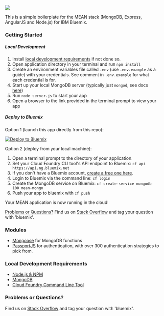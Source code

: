 <img src="https://dl.dropboxusercontent.com/s/vd367cadrk97zjg/MEAN%20Logo.jpg">

This is a simple boilerplate for the MEAN stack (MongoDB, Express, AngularJS and Node.js) for IBM Bluemix.

### Getting Started

##### Local Development
1. Install [local development requirements](#local-development-requirements) if not done so.
2. Open application directory in your terminal and run `npm install`
3. Create an environment variables file called `.env` (use `.env.example` as a guide) with your credentials. See comment in `.env.example` for what each credential is for.
3. Start up your local MongoDB server (typically just `mongod`, see docs [here](https://docs.mongodb.org/getting-started/shell/installation/))
4. Run `node server.js` to start your app
5. Open a browser to the link provided in the terminal prompt to view your app

##### Deploy to Bluemix

Option 1 (launch this app directly from this repo):

[![Deploy to Bluemix](https://bluemix.net/deploy/button.png)](https://bluemix.net/deploy?repository=https://github.com/IBM-Bluemix/MEAN-Boilerplate)

Option 2 (deploy from your local machine):

1. Open a terminal prompt to the directory of your application.
2. Set your Cloud Foundry CLI tool's API endpoint to Bluemix: `cf api https://api.ng.bluemix.net `
3. If you don't have a Bluemix account, [create a free one here](https://console.ng.bluemix.net/registration/).
4. Login to Bluemix via the command line: `cf login`
5. Create the MongoDB service on Bluemix: `cf create-service mongodb 100 mean-mongo`
5. Push your app to bluemix with `cf push`

Your MEAN application is now running in the cloud!

[Problems or Questions?](#problems-or-questions?) Find us on [Stack Overflow](https://stackoverflow.com/questions/tagged/bluemix) and tag your question with 'bluemix'.

### Modules
- [Mongoose](https://github.com/Automattic/mongoose) for MongoDB functions
- [PassportJS](http://passportjs.org) for authentication, with over 300 authentication strategies to pick from.

### Local Development Requirements
- [Node.js & NPM](https://nodejs.org/en/download/)
- [MongoDB](https://www.mongodb.org)
- [Cloud Foundry Command Line Tool](https://docs.cloudfoundry.org/devguide/installcf/)

### Problems or Questions?
Find us on [Stack Overflow](https://stackoverflow.com/questions/tagged/bluemix) and tag your question with 'bluemix'.